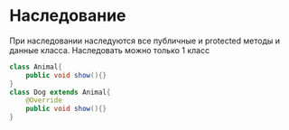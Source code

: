 # Наследование
При наследовании наследуются все публичные и protected методы и данные класса. Наследовать можно только 1 класс
```java
class Animal{  
    public void show(){}  
}  
class Dog extends Animal{  
    @Override  
    public void show(){}  
}
```